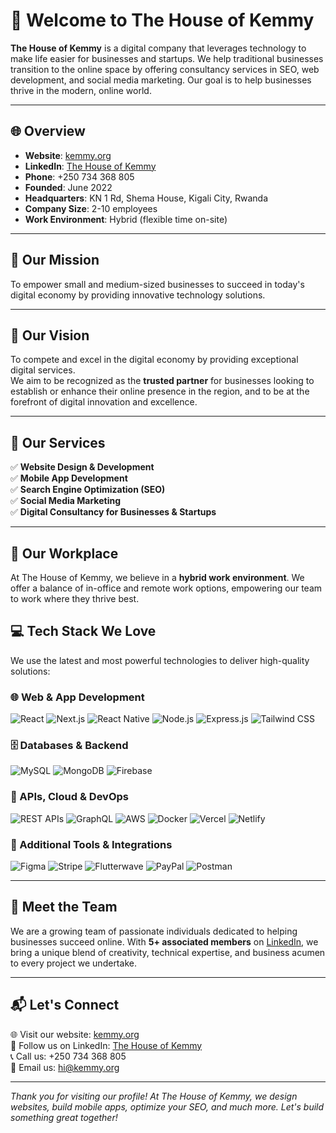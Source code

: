 # 👋 Welcome to The House of Kemmy

**The House of Kemmy** is a digital company that leverages technology to make life easier for businesses and startups. We help traditional businesses transition to the online space by offering consultancy services in SEO, web development, and social media marketing. Our goal is to help businesses thrive in the modern, online world.

---

## 🌐 Overview

- **Website**: [kemmy.org](https://kemmy.org)
- **LinkedIn**: [The House of Kemmy](https://www.linkedin.com/company/thehouseofkemmy)
- **Phone**: +250 734 368 805
- **Founded**: June 2022
- **Headquarters**: KN 1 Rd, Shema House, Kigali City, Rwanda
- **Company Size**: 2-10 employees
- **Work Environment**: Hybrid (flexible time on-site)

---

## 🚀 Our Mission

To empower small and medium-sized businesses to succeed in today's digital economy by providing innovative technology solutions.

---

## 🌟 Our Vision

To compete and excel in the digital economy by providing exceptional digital services.  
We aim to be recognized as the **trusted partner** for businesses looking to establish or enhance their online presence in the region, and to be at the forefront of digital innovation and excellence.

---

## 💼 Our Services

✅ **Website Design & Development**  
✅ **Mobile App Development**  
✅ **Search Engine Optimization (SEO)**  
✅ **Social Media Marketing**  
✅ **Digital Consultancy for Businesses & Startups**

---

## 🏢 Our Workplace

At The House of Kemmy, we believe in a **hybrid work environment**. We offer a balance of in-office and remote work options, empowering our team to work where they thrive best.

## 💻 Tech Stack We Love

We use the latest and most powerful technologies to deliver high-quality solutions:

### 🌐 Web & App Development

![React](https://img.shields.io/badge/React-20232A?style=for-the-badge&logo=react&logoColor=61DAFB)
![Next.js](https://img.shields.io/badge/Next.js-000000?style=for-the-badge&logo=nextdotjs&logoColor=white)
![React Native](https://img.shields.io/badge/React_Native-20232A?style=for-the-badge&logo=react&logoColor=61DAFB)
![Node.js](https://img.shields.io/badge/Node.js-339933?style=for-the-badge&logo=nodedotjs&logoColor=white)
![Express.js](https://img.shields.io/badge/Express.js-404D59?style=for-the-badge)
![Tailwind CSS](https://img.shields.io/badge/Tailwind_CSS-38B2AC?style=for-the-badge&logo=tailwind-css&logoColor=white)

### 🗄️ Databases & Backend

![MySQL](https://img.shields.io/badge/MySQL-4479A1?style=for-the-badge&logo=mysql&logoColor=white)
![MongoDB](https://img.shields.io/badge/MongoDB-4EA94B?style=for-the-badge&logo=mongodb&logoColor=white)
![Firebase](https://img.shields.io/badge/Firebase-FFCA28?style=for-the-badge&logo=firebase&logoColor=white)

### 🔗 APIs, Cloud & DevOps

![REST APIs](https://img.shields.io/badge/REST_API-ff6f61?style=for-the-badge&logo=api&logoColor=white)
![GraphQL](https://img.shields.io/badge/GraphQL-E10098?style=for-the-badge&logo=graphql&logoColor=white)
![AWS](https://img.shields.io/badge/AWS-232F3E?style=for-the-badge&logo=amazon-aws&logoColor=white)
![Docker](https://img.shields.io/badge/Docker-2496ED?style=for-the-badge&logo=docker&logoColor=white)
![Vercel](https://img.shields.io/badge/Vercel-000000?style=for-the-badge&logo=vercel&logoColor=white)
![Netlify](https://img.shields.io/badge/Netlify-00C7B7?style=for-the-badge&logo=netlify&logoColor=white)

### 📱 Additional Tools & Integrations

![Figma](https://img.shields.io/badge/Figma-F24E1E?style=for-the-badge&logo=figma&logoColor=white)
![Stripe](https://img.shields.io/badge/Stripe-008CDD?style=for-the-badge&logo=stripe&logoColor=white)
![Flutterwave](https://img.shields.io/badge/Flutterwave-FF9F00?style=for-the-badge&logo=flutterwave&logoColor=white)
![PayPal](https://img.shields.io/badge/PayPal-003087?style=for-the-badge&logo=paypal&logoColor=white)
![Postman](https://img.shields.io/badge/Postman-FF6C37?style=for-the-badge&logo=postman&logoColor=white)

---

## 🙌 Meet the Team

We are a growing team of passionate individuals dedicated to helping businesses succeed online. With **5+ associated members** on [LinkedIn](https://www.linkedin.com/company/thehouseofkemmy), we bring a unique blend of creativity, technical expertise, and business acumen to every project we undertake.

---

## 📬 Let's Connect

🌐 Visit our website: [kemmy.org](https://kemmy.org)  
🔗 Follow us on LinkedIn: [The House of Kemmy](https://www.linkedin.com/company/thehouseofkemmy)  
📞 Call us: +250 734 368 805  
📧 Email us: hi@kemmy.org  

---

_Thank you for visiting our profile! At The House of Kemmy, we design websites, build mobile apps, optimize your SEO, and much more. Let's build something great together!_



